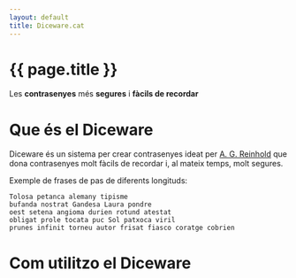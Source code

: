 ```yaml
---
layout: default
title: Diceware.cat
---
```


<div class="jumbotron">

<h1>{{ page.title }}</h1>

<p>Les <strong>contrasenyes</strong> més <strong>segures</strong> i <strong>fàcils de recordar</strong><p>

<!--
<p><a class="btn btn-lg btn-primary" href="../../components/#navbar" role="button">View navbar docs &raquo;</a></p>
-->
</div>

<a id="quees"></a> Que és el Diceware
=====================================

Diceware és un sistema per crear contrasenyes ideat per
[A. G. Reinhold](http://world.std.com/~reinhold/) que dona
contrasenyes molt fàcils de recordar i, al mateix temps, molt segures.

Exemple de frases de pas de diferents longituds:

    Tolosa petanca alemany tipisme
    bufanda nostrat Gandesa Laura pondre
    oest setena angioma durien rotund atestat
    obligat prole tocata puc Sol patxoca viril
    prunes infinit torneu autor frisat fiasco coratge cobrien

<a id="quees"></a> Com utilitzo el Diceware
===========================================

